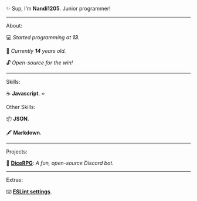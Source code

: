 ✨ Sup, I’m __Nandi1205__. Junior programmer!

---

About:

💻 *Started programming at __13__.*

🍰 *Currently __14__ years old.*

🔓 *Open-source for the win!*

---

Skills:

☕ __Javascript__. ⭐

Other Skills:

📦 __JSON__.

🖋️ __Markdown__.

---

Projects:

🎲 [__DiceRPG__](https://github.com/Nandi1205/DiceRPG): *A fun, open-source Discord bot.*

---

Extras:

⌨️ [__ESLint settings__](https://github.com/Nandi1205/Nandi1205/blob/main/.eslintrc.json).
